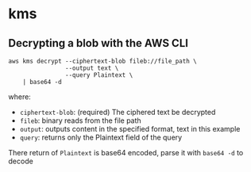 # kms

## Decrypting a blob with the AWS CLI

```
aws kms decrypt --ciphertext-blob fileb://file_path \
				--output text \
				--query Plaintext \
	| base64 -d
```

where:
* `ciphertext-blob`: (required) The ciphered text be decrypted
* `fileb`: binary reads from the file path
* `output`: outputs content in the specified format, text in this example
* `query`: returns only the Plaintext field of the query

There return of `Plaintext` is base64 encoded, parse it with `base64 -d` to decode
